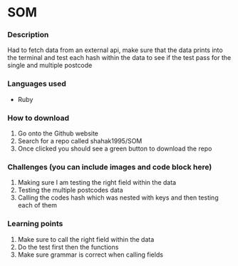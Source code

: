 # SOM
### Description
Had to fetch data from an external api, make sure that the data prints into the terminal and test each hash within the data to see if the test pass for the single and multiple postcode

### Languages used
* Ruby

### How to download
1. Go onto the Github website
2. Search for a repo called shahak1995/SOM
3. Once clicked you should see a green button to download the repo

### Challenges (you can include images and code block here)
1. Making sure I am testing the right field within the data
2. Testing the multiple postcodes data
3. Calling the codes hash which was nested with keys and then testing each of them

### Learning points
1. Make sure to call the right field within the data
2. Do the test first then the functions
3. Make sure grammar is correct when calling fields